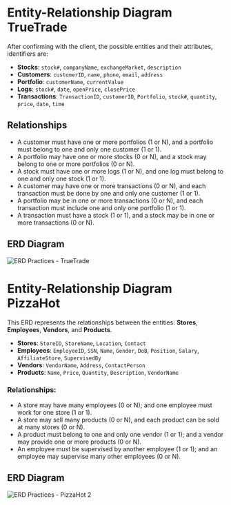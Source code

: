 # Entity-Relationship Diagram TrueTrade

After confirming with the client, the possible entities and their attributes, identifiers are:

- **Stocks**: `stock#`, `companyName`, `exchangeMarket`, `description`
- **Customers**: `customerID`, `name`, `phone`, `email`, `address`
- **Portfolio**: `customerName`, `currentValue`
- **Logs**: `stock#`, `date`, `openPrice`, `closePrice`
- **Transactions**: `TransactionID`, `customerID`, `Portfolio`, `stock#`, `quantity`, `price`, `date`, `time`

## Relationships

- A customer must have one or more portfolios (1 or N), and a portfolio must belong to one and only one customer (1 or 1).
- A portfolio may have one or more stocks (0 or N), and a stock may belong to one or more portfolios (0 or N).
- A stock must have one or more logs (1 or N), and one log must belong to one and only one stock (1 or 1).
- A customer may have one or more transactions (0 or N), and each transaction must be done by one and only one customer (1 or 1).
- A portfolio may be in one or more transactions (0 or N), and each transaction must include one and only one portfolio (1 or 1).
- A transaction must have a stock (1 or 1), and a stock may be in one or more transactions (0 or N).

## ERD Diagram

![ERD Practices - TrueTrade](https://github.com/user-attachments/assets/f188b8e7-2bb5-41ae-98c0-4187137ad078)

# Entity-Relationship Diagram PizzaHot

This ERD represents the relationships between the entities: **Stores**, **Employees**, **Vendors**, and **Products**.

- **Stores**: `StoreID`, `StoreName`, `Location`, `Contact`
- **Employees**: `EmployeeID`, `SSN`, `Name`, `Gender`, `DoB`, `Position`, `Salary`, `AffiliateStore`, `SupervisedBy`
- **Vendors**: `VendorName`, `Address`, `ContactPerson`
- **Products**: `Name`, `Price`, `Quantity`, `Description`, `VendorName`

### Relationships:
- A store may have many employees (0 or N); and one employee must work for one store (1 or 1).
- A store may sell many products (0 or N), and each product can be sold at many stores (0 or N).
- A product must belong to one and only one vendor (1 or 1); and a vendor may provide one or more products (0 or N).
- An employee must be supervised by another employee (1 or 1); and an employee may supervise many other employees (0 or N).

## ERD Diagram

![ERD Practices - PizzaHot 2](https://github.com/user-attachments/assets/0360fda9-8c40-42c1-a53d-d916d44c3b31)
